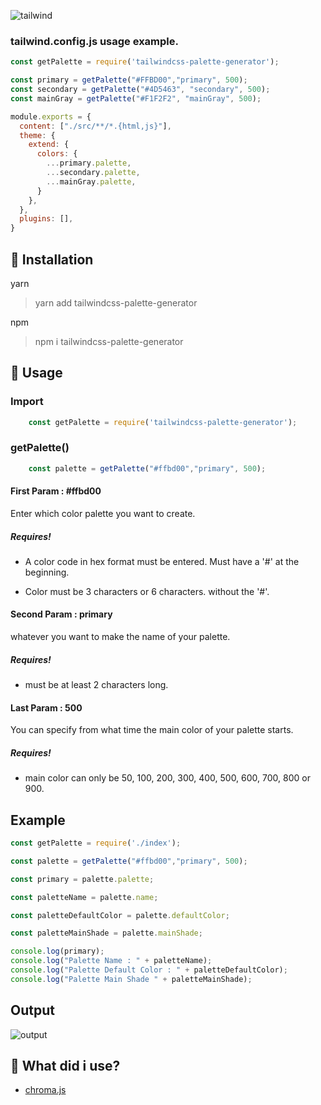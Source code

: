 ![tailwind](https://i.hizliresim.com/ay6gwss.png)
### tailwind.config.js usage example.

```js
const getPalette = require('tailwindcss-palette-generator');

const primary = getPalette("#FFBD00","primary", 500);
const secondary = getPalette("#4D5463", "secondary", 500);
const mainGray = getPalette("#F1F2F2", "mainGray", 500);

module.exports = {
  content: ["./src/**/*.{html,js}"],
  theme: {
    extend: {
      colors: {
        ...primary.palette,
        ...secondary.palette,
        ...mainGray.palette,
      }
    },
  },
  plugins: [],
}
```

## 🎉 Installation

yarn

> yarn add tailwindcss-palette-generator

npm

> npm i tailwindcss-palette-generator

## 👀 Usage

### Import

```js
    const getPalette = require('tailwindcss-palette-generator');
```

### getPalette()

```js
    const palette = getPalette("#ffbd00","primary", 500);
```

#### First Param : #ffbd00

Enter which color palette you want to create.

##### Requires!

- A color code in hex format must be entered. Must have a '#' at the beginning.

- Color must be 3 characters or 6 characters. without the '#'.

#### Second Param : primary

whatever you want to make the name of your palette.

##### Requires!

- must be at least 2 characters long.

#### Last Param : 500

You can specify from what time the main color of your palette starts.

##### Requires!

- main color can only be 50, 100, 200, 300, 400, 500, 600, 700, 800 or 900.


## Example

```js
const getPalette = require('./index');

const palette = getPalette("#ffbd00","primary", 500);

const primary = palette.palette;

const paletteName = palette.name;

const paletteDefaultColor = palette.defaultColor;

const paletteMainShade = palette.mainShade;

console.log(primary);
console.log("Palette Name : " + paletteName);
console.log("Palette Default Color : " + paletteDefaultColor);
console.log("Palette Main Shade " + paletteMainShade);
```

## Output
![output](https://i.hizliresim.com/e43l1g5.jpg)

## 🚀 What did i use?

- [chroma.js](https://gka.github.io/chroma.js/)